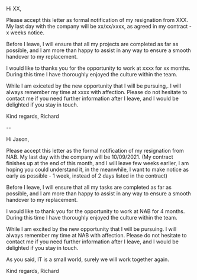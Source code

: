 Hi XX,

Please accept this letter as formal notification of my resignation from XXX. My last day with the company will be xx/xx/xxxx, as agreed in my contract - x weeks notice.

Before I leave, I will ensure that all my projects are completed as far as possible, and I am more than happy to assist in any way to ensure a smooth handover to my replacement.

I would like to thanks you for the opportunity to work at xxxx for xx months. During this time I have thoroughly enjoyed the culture within the team.

While I am exiceted by the new opportunity that I will be pursuing,. I will always remember my time at xxxx with affection. Please do not hesitate to contact me if you need further information after I leave, and I would be delighted if you stay in touch.

Kind regards, 
Richard


--

Hi Jason,

Please accept this letter as the formal notification of my resignation from NAB. My last day with the company will be 10/09/2021. (My contract finishes up at the end of this month, and I will leave few weeks earlier, I am hoping you could understand it, in the meanwhile, I want to make notice as early as possible - 1 week, instead of 2 days listed in the contract)

Before I leave, I will ensure that all my tasks are completed as far as possible, and I am more than happy to assist in any way to ensure a smooth handover to my replacement.

I would like to thank you for the opportunity to work at NAB for 4 months. During this time I have thoroughly enjoyed the culture within the team.

While I am excited by the new opportunity that I will be pursuing. I will always remember my time at NAB with affection. Please do not hesitate to contact me if you need further information after I leave, and I would be delighted if you stay in touch.

As you said, IT is a small world, surely we will work together again.

Kind regards, 
Richard




